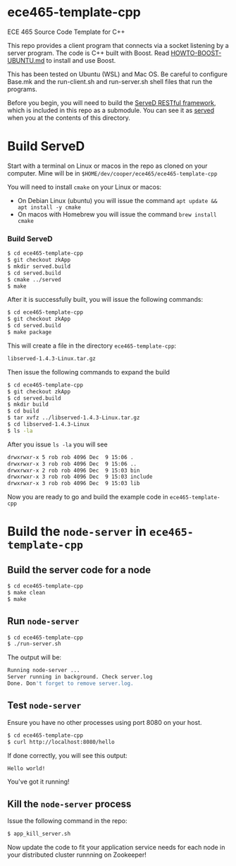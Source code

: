 # ece465-template-cpp
ECE 465 Source Code Template for C++

This repo provides a client program that connects via a socket listening by a server program. The code is C++ built with Boost. Read [HOWTO-BOOST-UBUNTU.md](./HOWTO-BOOST-UBUNTU.md) to install and use Boost.

This has been tested on Ubuntu (WSL) and Mac OS. Be careful to configure Base.mk and the run-client.sh and run-server.sh shell files that run the programs.

Before you begin, you will need to build the [ServeD RESTful framework](https://github.com/meltwater/served), which is included in this repo as a submodule. You can see it as [served](./served/) when you at the contents of this directory.

# Build ServeD
Start with a terminal on Linux or macos in the repo as cloned on your computer. Mine will be in ```$HOME/dev/cooper/ece465/ece465-template-cpp```

You will need to install ```cmake``` on your Linux or macos:
* On Debian Linux (ubuntu) you will issue the command ```apt update &&  apt install -y cmake```
* On macos with Homebrew you will issue the command ```brew install cmake```

### Build ServeD
```bash
$ cd ece465-template-cpp
$ git checkout zkApp
$ mkdir served.build
$ cd served.build
$ cmake ../served
$ make
```

After it is successfully built, you will issue the following commands:
```bash
$ cd ece465-template-cpp
$ git checkout zkApp
$ cd served.build
$ make package
```

This will create a file in the directory ```ece465-template-cpp```:
```bash
libserved-1.4.3-Linux.tar.gz
```

Then issue the following commands to expand the build
```bash
$ cd ece465-template-cpp
$ git checkout zkApp
$ cd served.build
$ mkdir build
$ cd build
$ tar xvfz ../libserved-1.4.3-Linux.tar.gz
$ cd libserved-1.4.3-Linux
$ ls -la
```
After you issue ```ls -la``` you will see
```bash
drwxrwxr-x 5 rob rob 4096 Dec  9 15:06 .
drwxrwxr-x 3 rob rob 4096 Dec  9 15:06 ..
drwxrwxr-x 2 rob rob 4096 Dec  9 15:03 bin
drwxrwxr-x 3 rob rob 4096 Dec  9 15:03 include
drwxrwxr-x 3 rob rob 4096 Dec  9 15:03 lib
```
Now you are ready to go and build the example code in ```ece465-template-cpp```

# Build the ```node-server``` in ```ece465-template-cpp```

## Build the server code for a node
```bash
$ cd ece465-template-cpp
$ make clean
$ make
```

## Run ```node-server```
```bash
$ cd ece465-template-cpp
$ ./run-server.sh
```

The output will be:
```bash
Running node-server ...
Server running in background. Check server.log
Done. Don't forget to remove server.log.
```

## Test ```node-server```
Ensure you have no other processes using port 8080 on your host.
```bash
$ cd ece465-template-cpp
$ curl http://localhost:8080/hello
```

If done correctly, you will see this output:
```bash
Hello world!
```

You've got it running!

## Kill the ```node-server``` process
Issue the following command in the repo:
```bash
$ app_kill_server.sh
```

Now update the code to fit your application service needs for each node in your distributed cluster runnning on Zookeeper!